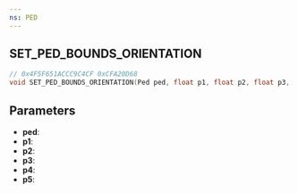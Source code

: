```yaml
---
ns: PED
---
```

## SET_PED_BOUNDS_ORIENTATION

```c
// 0x4F5F651ACCC9C4CF 0xCFA20D68
void SET_PED_BOUNDS_ORIENTATION(Ped ped, float p1, float p2, float p3, float p4, float p5);
```


## Parameters
* **ped**: 
* **p1**: 
* **p2**: 
* **p3**: 
* **p4**: 
* **p5**: 

